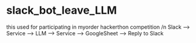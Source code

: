 # slack_bot_leave_LLM

this used for participating in myorder hackerthon competition /n
Slack --> Service --> LLM --> Service --> GoogleSheet
                                      --> Reply to Slack
